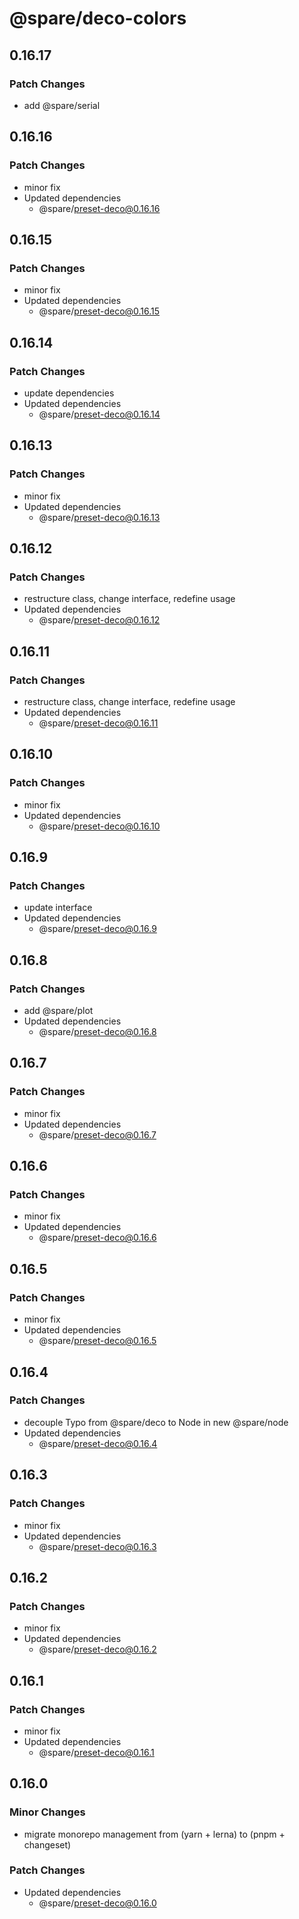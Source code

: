 # @spare/deco-colors

## 0.16.17

### Patch Changes

- add @spare/serial

## 0.16.16

### Patch Changes

- minor fix
- Updated dependencies
  - @spare/preset-deco@0.16.16

## 0.16.15

### Patch Changes

- minor fix
- Updated dependencies
  - @spare/preset-deco@0.16.15

## 0.16.14

### Patch Changes

- update dependencies
- Updated dependencies
  - @spare/preset-deco@0.16.14

## 0.16.13

### Patch Changes

- minor fix
- Updated dependencies
  - @spare/preset-deco@0.16.13

## 0.16.12

### Patch Changes

- restructure class, change interface, redefine usage
- Updated dependencies
  - @spare/preset-deco@0.16.12

## 0.16.11

### Patch Changes

- restructure class, change interface, redefine usage
- Updated dependencies
  - @spare/preset-deco@0.16.11

## 0.16.10

### Patch Changes

- minor fix
- Updated dependencies
  - @spare/preset-deco@0.16.10

## 0.16.9

### Patch Changes

- update interface
- Updated dependencies
  - @spare/preset-deco@0.16.9

## 0.16.8

### Patch Changes

- add @spare/plot
- Updated dependencies
  - @spare/preset-deco@0.16.8

## 0.16.7

### Patch Changes

- minor fix
- Updated dependencies
  - @spare/preset-deco@0.16.7

## 0.16.6

### Patch Changes

- minor fix
- Updated dependencies
  - @spare/preset-deco@0.16.6

## 0.16.5

### Patch Changes

- minor fix
- Updated dependencies
  - @spare/preset-deco@0.16.5

## 0.16.4

### Patch Changes

- decouple Typo from @spare/deco to Node in new @spare/node
- Updated dependencies
  - @spare/preset-deco@0.16.4

## 0.16.3

### Patch Changes

- minor fix
- Updated dependencies
  - @spare/preset-deco@0.16.3

## 0.16.2

### Patch Changes

- minor fix
- Updated dependencies
  - @spare/preset-deco@0.16.2

## 0.16.1

### Patch Changes

- minor fix
- Updated dependencies
  - @spare/preset-deco@0.16.1

## 0.16.0

### Minor Changes

- migrate monorepo management from (yarn + lerna) to (pnpm + changeset)

### Patch Changes

- Updated dependencies
  - @spare/preset-deco@0.16.0
